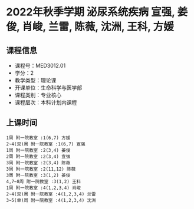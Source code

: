 # 2022年秋季学期 泌尿系统疾病 宣强, 姜俊, 肖峻, 兰雷, 陈薇, 沈洲, 王科, 方媛






## 课程信息

- 课程号：MED3012.01
- 学分：2
- 教学类型：理论课
- 开课单位：生命科学与医学部
- 课程类别：专业核心
- 课程层次：本科计划内课程

## 上课时间

```
1周 附一院教室 :1(6,7) 方媛
2~4(双)周 附一院教室 :1(6,7) 宣强
1周 附一院教室 :2(3,4) 姜俊
2周 附一院教室 :2(3,4) 宣强
3周 附一院教室 :2(3,4) 陈薇
3周 附一院教室 :2(11,12) 陈薇
3周 附一院教室 :3(1,2) 姜俊
4,7~8周 附一院教室 :3(1,2) 王科
1周 附一院教室 :4(1,2,3,4) 肖峻
2~4(双)周 附一院教室 :4(1,2,3,4) 兰雷
3~5(单)周 附一院教室 :4(1,2,3,4) 沈洲
```

